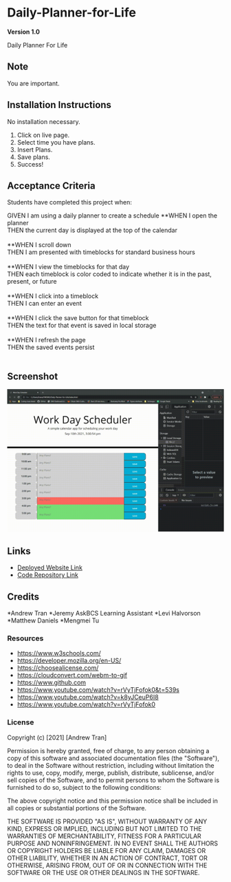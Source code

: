 # Daily-Planner-for-Life

**Version 1.0**

Daily Planner For Life


## Note 
You are important.

## Installation Instructions
No installation necessary. 
1) Click on live page.
2) Select time you have plans.
3) Insert Plans.
4) Save plans.
4) Success!



## Acceptance Criteria
Students have completed this project when:

GIVEN I am using a daily planner to create a schedule
**WHEN I open the planner<br />
THEN the current day is displayed at the top of the calendar <br /><br />
**WHEN I scroll down<br />
THEN I am presented with timeblocks for standard business hours<br /><br />
**WHEN I view the timeblocks for that day<br />
THEN each timeblock is color coded to indicate whether it is in the past, present, or future<br /><br />
**WHEN I click into a timeblock<br />
THEN I can enter an event<br /><br />
**WHEN I click the save button for that timeblock<br />
THEN the text for that event is saved in local storage<br /><br />
**WHEN I refresh the page<br />
THEN the saved events persist<br /><br />




## Screenshot
![Planner Demo](Assets/plannerdemo.gif)


## Links
* [Deployed Website Link](https://andrewt11.github.io/Daily-Planner-for-Life/)
* [Code Repository Link](https://github.com/AndrewT11/Daily-Planner-for-Life)

## Credits
*Andrew Tran
*Jeremy AskBCS Learning Assistant
*Levi Halvorson
*Matthew Daniels
*Mengmei Tu



### Resources

* https://www.w3schools.com/
* https://developer.mozilla.org/en-US/
* https://choosealicense.com/
* https://cloudconvert.com/webm-to-gif
* https://www.github.com
* https://www.youtube.com/watch?v=rVyTjFofok0&t=539s
* https://www.youtube.com/watch?v=k8yJCeuP6I8
* https://www.youtube.com/watch?v=rVyTjFofok0




### License
Copyright (c) [2021] [Andrew Tran]

Permission is hereby granted, free of charge, to any person obtaining a copy
of this software and associated documentation files (the "Software"), to deal
in the Software without restriction, including without limitation the rights
to use, copy, modify, merge, publish, distribute, sublicense, and/or sell
copies of the Software, and to permit persons to whom the Software is
furnished to do so, subject to the following conditions:

The above copyright notice and this permission notice shall be included in all
copies or substantial portions of the Software.

THE SOFTWARE IS PROVIDED "AS IS", WITHOUT WARRANTY OF ANY KIND, EXPRESS OR
IMPLIED, INCLUDING BUT NOT LIMITED TO THE WARRANTIES OF MERCHANTABILITY,
FITNESS FOR A PARTICULAR PURPOSE AND NONINFRINGEMENT. IN NO EVENT SHALL THE
AUTHORS OR COPYRIGHT HOLDERS BE LIABLE FOR ANY CLAIM, DAMAGES OR OTHER
LIABILITY, WHETHER IN AN ACTION OF CONTRACT, TORT OR OTHERWISE, ARISING FROM,
OUT OF OR IN CONNECTION WITH THE SOFTWARE OR THE USE OR OTHER DEALINGS IN THE
SOFTWARE.

